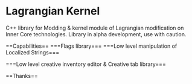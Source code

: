 # Lagrangian Kernel
С++ library for Modding & kernel module of Lagrangian modification on Inner Core technologies.
Library in alpha development, use with caution.

==Capabilities==
===Flags library===
===Low level manipulation of Localized Strings===

===Low level creative inventory editor & Creative tab library===

==Thanks==